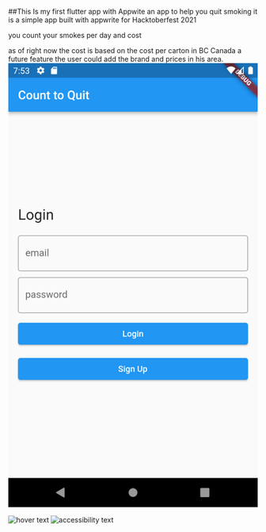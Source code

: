 ##This Is my first flutter app with Appwite
an app to help you quit smoking 
it is a simple app built with appwrite for Hacktoberfest 2021

you count your smokes per day 
and cost 

as of right now the cost is based on the cost per carton in BC Canada a future feature the user could add the brand and prices in his area.
![Login Page](./images/login.png)


  <img src="https://images/login.png" width="350" title="hover text">
  <img src="./images/signin.png" width="350" alt="accessibility text">

